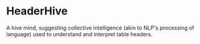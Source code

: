 # HeaderHive
A hive mind, suggesting collective intelligence (akin to NLP's processing of language) used to understand and interpret table headers.
